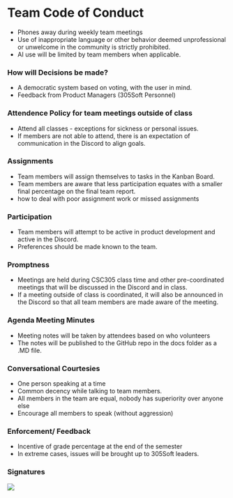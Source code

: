 # Team Code of Conduct


- Phones away during weekly team meetings
- Use of inappropriate language or other behavior deemed unprofessional or unwelcome in the community is strictly prohibited.
- AI use will be limited by team members when applicable.

### How will Decisions be made?
- A democratic system based on voting, with the user in mind.
- Feedback from Product Managers (305Soft Personnel)

### Attendence Policy for team meetings outside of class
- Attend all classes - exceptions for sickness or personal issues.
- If members are not able to attend, there is an expectation of communication in the Discord to align goals.

### Assignments
- Team members will assign themselves to tasks in the Kanban Board.
- Team members are aware that less participation equates with a smaller final percentage on the final team report.
- how to deal with poor assignment work or missed assignments

### Participation
- Team members will attempt to be active in product development and active in the Discord.
- Preferences should be made known to the team.

### Promptness
- Meetings are held during CSC305 class time and other pre-coordinated meetings that will be discussed in the Discord and in class.
- If a meeting outside of class is coordinated, it will also be announced in the Discord so that all team members are made aware of the meeting. 

### Agenda Meeting Minutes
- Meeting notes will be taken by attendees based on who volunteers
- The notes will be published to the GitHub repo in the docs folder as a .MD file.

### Conversational Courtesies
- One person speaking at a time
- Common decency while talking to team members.
- All members in the team are equal, nobody has superiority over anyone else
- Encourage all members to speak (without aggression)

### Enforcement/ Feedback
- Incentive of grade percentage at the end of the semester
- In extreme cases, issues will be brought up to 305Soft leaders.

### Signatures 
![](https://drive.google.com/file/d/1wkQKVNFPr7H72RyVjH14DYDZH5iMYsRi/view?usp=drive_link)
